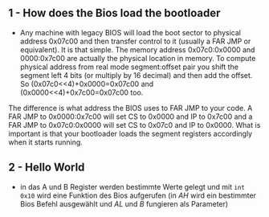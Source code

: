 ## 1 - How does the Bios load the bootloader
- Any machine with legacy BIOS will load the boot sector to physical address 0x07c00 and then transfer control to it (usually a FAR JMP or equivalent). It is that simple. The memory address 0x07c0:0x0000 and 0000:0x7c00 are actually the physical location in memory. To compute physical address from real mode segment:offset pair you shift the segment left 4 bits (or multiply by 16 decimal) and then add the offset. So (0x07c0<<4)+0x0000=0x07c00 and (0x0000<<4)+0x7c00=0x07c00 too.  
  
The difference is what address the BIOS uses to FAR JMP to your code. A FAR JMP to 0x0000:0x7c00 will set CS to 0x0000 and IP to 0x7c00 and a FAR JMP to 0x07c0:0x0000 will set CS to 0x07c0 and IP to 0x0000. What is important is that your bootloader loads the segment registers accordingly when it starts running.
## 2 - Hello World
- in das A und B Register werden bestimmte Werte gelegt und mit `int 0x10` wird eine Funktion des Bios aufgerufen (in $AH$ wird ein bestimmter Bios Befehl ausgewählt und $AL$ und $B$ fungieren als Parameter)